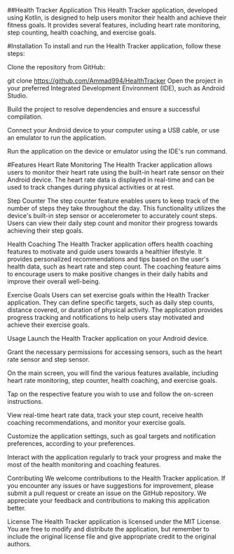 ##Health Tracker Application
This Health Tracker application, developed using Kotlin, is designed to help users monitor their health and achieve their fitness goals. It provides several features, including heart rate monitoring, step counting, health coaching, and exercise goals.

#Installation
To install and run the Health Tracker application, follow these steps:

Clone the repository from GitHub:

git clone https://github.com/Ammad994/HealthTracker
Open the project in your preferred Integrated Development Environment (IDE), such as Android Studio.

Build the project to resolve dependencies and ensure a successful compilation.

Connect your Android device to your computer using a USB cable, or use an emulator to run the application.

Run the application on the device or emulator using the IDE's run command.

#Features
Heart Rate Monitoring
The Health Tracker application allows users to monitor their heart rate using the built-in heart rate sensor on their Android device. The heart rate data is displayed in real-time and can be used to track changes during physical activities or at rest.

Step Counter
The step counter feature enables users to keep track of the number of steps they take throughout the day. This functionality utilizes the device's built-in step sensor or accelerometer to accurately count steps. Users can view their daily step count and monitor their progress towards achieving their step goals.

Health Coaching
The Health Tracker application offers health coaching features to motivate and guide users towards a healthier lifestyle. It provides personalized recommendations and tips based on the user's health data, such as heart rate and step count. The coaching feature aims to encourage users to make positive changes in their daily habits and improve their overall well-being.

Exercise Goals
Users can set exercise goals within the Health Tracker application. They can define specific targets, such as daily step counts, distance covered, or duration of physical activity. The application provides progress tracking and notifications to help users stay motivated and achieve their exercise goals.

Usage
Launch the Health Tracker application on your Android device.

Grant the necessary permissions for accessing sensors, such as the heart rate sensor and step sensor.

On the main screen, you will find the various features available, including heart rate monitoring, step counter, health coaching, and exercise goals.

Tap on the respective feature you wish to use and follow the on-screen instructions.

View real-time heart rate data, track your step count, receive health coaching recommendations, and monitor your exercise goals.

Customize the application settings, such as goal targets and notification preferences, according to your preferences.

Interact with the application regularly to track your progress and make the most of the health monitoring and coaching features.

Contributing
We welcome contributions to the Health Tracker application. If you encounter any issues or have suggestions for improvement, please submit a pull request or create an issue on the GitHub repository. We appreciate your feedback and contributions to making this application better.

License
The Health Tracker application is licensed under the MIT License. You are free to modify and distribute the application, but remember to include the original license file and give appropriate credit to the original authors.
